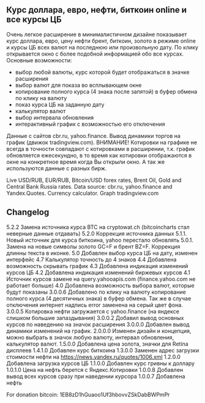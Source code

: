 ## Курс доллара, евро, нефти, биткоин online и все курсы ЦБ
Очень легкое расширение в минималистичном дизайне показывает курс доллара, евро, цену нефти брент, биткоин, золото в режиме online и курсы ЦБ всех валют на последнюю или произвольную дату. По клику открывается окно с более подобной информацией обо все курсах.
Основные возможности:
- выбор любой валюты, курс которой будет отображаться в значке расширения
- выбор валют для показа во всплывающем окне
- копирование полного курса (4 знака после запятой) в буфер обмена по клику на валюту
- показ курса ЦБ на заданную дату
- калькулятор валют
- выбор интервала обновления
- интерактивный график с возможностью его отключения

Данные с сайтов cbr.ru, yahoo.finance. Вывод динамики торгов на график (движок tradingview.com). ВНИМАНИЕ! Котировки на графике не всегда в точности совпадают с котировками в расширении, т.к. график обновляется ежесекундно, в то время как котировки отображаются в окне на конкретное время когда Вы открыли окно. А так же используются данные с разных бирж.

Live USD/RUB, EUR/RUB, Bitcoin/USD forex rates, Brent Oil, Gold and Central Bank Russia rates. Data source: cbr.ru, yahoo.finance and Yandex.Quotes. Currency calculator. Graph tradingview.com

## Changelog
5.2.2 Замена источника курса BTC на cryptowat.ch (bitcoincharts стал неверные данные отдавать)
5.2.0 Коррекция источника данных
5.1.1. Новый источник для курса биткоина, yahoo перестало обновлять
5.0.1. Замена на новые символы золото GC=F и брент BZ=F. Коррекция длинны текста в иконке.
5.0 Добавлен выбор курса ЦБ на дату, изменен интерфейс
4.7 Калькулятор точность до 4 знаков
4.4 Добавлена возможность скрывать график
4.3 Добавлена индикация изменений курсов ЦБ
4.2 Добавлена индикация изменений биржевых курсов
4.1 Источник курсов замене на query.yahooapis.com (finance.yahoo.com не работает больше)
4.0 Добавлена возможность выбора валют, которые будут показаны
3.0.0.6 Добавлено по клику на валюту копирование полного курса (4 десятичных знака) в буфер обмена. Так же в случае отключения интернет надпись error заменена на серый цвет фона.  
3.0.0.5 Котировка нефти загружается с yahoo.finance (на яндексе слишком большие запаздывания)
3.0.0.2 Добавил вывод основных курсов по наведению на значок расширения
3.0.0.0 Добавлен вывод динамики изменений на график.
2.0.0.0 Изменен дизайн и концепция, можно выбрать в значок любую валюту, интервал обновления, калькулятор валют.
1.5.0.0 Добавлена цена золота, значки для Retina дисплеев
1.4.1.0 Добавлен курс биткоина
1.3.0.0 Заменен адрес загрузки стоимости нефти на https://news.yandex.ru/quotes/1006.xml
1.2.0.0 Добавлена загрузка курсов ЦБ
1.1.0.0 Добавлен курс гривны к доллару
1.0.1.0 Цена на нефть берется с Яндекс.Котировки
1.0.0.8 Добавлен вывод всех курсов сразу при наведении курсора
1.0.0.7 Добавлена нефть

For donation bitcoin: 1EB8zD1hGuaoo1Uf3hbovvZSkDabBWPmPr
